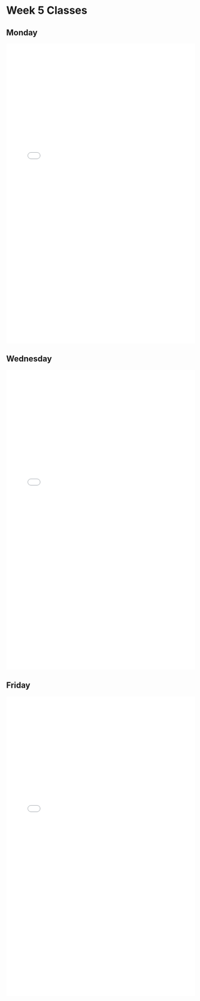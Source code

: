 # Week 5 Classes

## Monday

<iframe src="../../Class05A.pdf" width="100%" height="800px" frameBorder="0"> </iframe>

## Wednesday

<iframe src="../../Class05B.pdf" width="100%" height="800px" frameBorder="0"> </iframe>

## Friday

<iframe src="../../Class05C.pdf" width="100%" height="800px" frameBorder="0"> </iframe>
